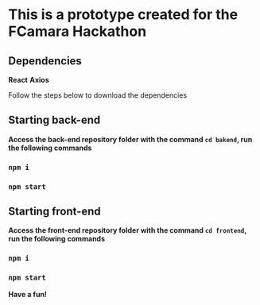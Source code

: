 # This is a prototype created for the FCamara Hackathon

## Dependencies
**React**
**Axios**

Follow the steps below to download the dependencies

## Starting back-end
**Access the back-end repository folder with the command `cd bakend`, run the following commands**
### `npm i` 
### `npm start` 

## Starting front-end
**Access the front-end repository folder with the command `cd frontend`, run the following commands**
### `npm i` 
### `npm start` 

**Have a fun!**